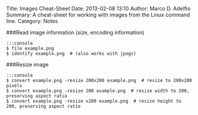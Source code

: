 Title: Images Cheat-Sheet
Date: 2013-02-08 13:10
Author: Marco D. Adelfio
Summary: A cheat-sheet for working with images from the Linux command line.
Category: Notes

###Read image information (size, encoding information)

    :::console
    $ file example.png
    $ identify example.png  # (also works with jpegs)

###Resize image

    :::console
    $ convert example.png -resize 200x200 example.png  # resize to 200x200 pixels
    $ convert example.png -resize 200 example.png  # resize width to 200, preserving aspect ratio
    $ convert example.png -resize x200 example.png  # resize height to 200, preserving aspect ratio
